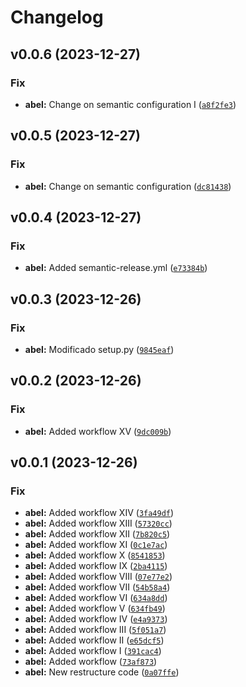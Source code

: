 # Changelog

<!--next-version-placeholder-->

## v0.0.6 (2023-12-27)

### Fix

* **abel:** Change on semantic configuration I ([`a8f2fe3`](https://github.com/AbelGRubio/01-rest-api/commit/a8f2fe33c19c6e4d27fa01ec99bed47c648d98b3))

## v0.0.5 (2023-12-27)

### Fix

* **abel:** Change on semantic configuration ([`dc81438`](https://https://github.com/AbelGRubio/01-rest-api/AbelGRubio/01-rest-api/-/commit/dc81438d15e616d68a9cc4b7217f7a41dd90e98a))

## v0.0.4 (2023-12-27)

### Fix

* **abel:** Added semantic-release.yml ([`e73384b`](https://https://github.com/AbelGRubio/01-rest-api/AbelGRubio/01-rest-api/-/commit/e73384b29f6c628c64c501daf40690aec84235ab))

## v0.0.3 (2023-12-26)

### Fix

* **abel:** Modificado setup.py ([`9845eaf`](https://https://github.com/AbelGRubio/01-rest-api/AbelGRubio/01-rest-api/-/commit/9845eafe93ee9fe92bf8c5db540994ac4ada813d))

## v0.0.2 (2023-12-26)

### Fix

* **abel:** Added workflow XV ([`9dc009b`](https://https://github.com/AbelGRubio/01-rest-api/AbelGRubio/01-rest-api/-/commit/9dc009b22e1c746b48c1c9f0619757a7b94d4afc))

## v0.0.1 (2023-12-26)

### Fix

* **abel:** Added workflow XIV ([`3fa49df`](https://https://github.com/AbelGRubio/01-rest-api/AbelGRubio/01-rest-api/-/commit/3fa49df673a37558ca6c4840c16cb0ce57d1381a))
* **abel:** Added workflow XIII ([`57320cc`](https://https://github.com/AbelGRubio/01-rest-api/AbelGRubio/01-rest-api/-/commit/57320ccb1cb65b40a9cf2b7a2753b01e79b736d8))
* **abel:** Added workflow XII ([`7b820c5`](https://https://github.com/AbelGRubio/01-rest-api/AbelGRubio/01-rest-api/-/commit/7b820c58226c4c93ede06a766f4ec1a869fc90fe))
* **abel:** Added workflow XI ([`0c1e7ac`](https://https://github.com/AbelGRubio/01-rest-api/AbelGRubio/01-rest-api/-/commit/0c1e7ac92a8485e9e05f84e7df77688219ba311b))
* **abel:** Added workflow X ([`8541853`](https://https://github.com/AbelGRubio/01-rest-api/AbelGRubio/01-rest-api/-/commit/85418535ddca39429244ba4164c0cf9817803720))
* **abel:** Added workflow IX ([`2ba4115`](https://https://github.com/AbelGRubio/01-rest-api/AbelGRubio/01-rest-api/-/commit/2ba4115f04141e57bfdf0e66c88bfdbbc7aca86a))
* **abel:** Added workflow VIII ([`07e77e2`](https://https://github.com/AbelGRubio/01-rest-api/AbelGRubio/01-rest-api/-/commit/07e77e21cfcd8121aa8c5150d4529e15e5f7c261))
* **abel:** Added workflow VII ([`54b58a4`](https://https://github.com/AbelGRubio/01-rest-api/AbelGRubio/01-rest-api/-/commit/54b58a40f0712ec41f16f29889accfa63fa18036))
* **abel:** Added workflow VI ([`634a8dd`](https://https://github.com/AbelGRubio/01-rest-api/AbelGRubio/01-rest-api/-/commit/634a8ddf6ed76a202d6a7fa85a15022d51669a63))
* **abel:** Added workflow V ([`634fb49`](https://https://github.com/AbelGRubio/01-rest-api/AbelGRubio/01-rest-api/-/commit/634fb49162e46e242ac89854c05db6f97bc96964))
* **abel:** Added workflow IV ([`e4a9373`](https://https://github.com/AbelGRubio/01-rest-api/AbelGRubio/01-rest-api/-/commit/e4a937353e12c6a87418d7757852306637744416))
* **abel:** Added workflow III ([`5f051a7`](https://https://github.com/AbelGRubio/01-rest-api/AbelGRubio/01-rest-api/-/commit/5f051a7166827c0b4297af1e0cc3a291ef9de466))
* **abel:** Added workflow II ([`e65dcf5`](https://https://github.com/AbelGRubio/01-rest-api/AbelGRubio/01-rest-api/-/commit/e65dcf56ebc00b137d2e980eff7187a48af0cdd5))
* **abel:** Added workflow I ([`391cac4`](https://https://github.com/AbelGRubio/01-rest-api/AbelGRubio/01-rest-api/-/commit/391cac4ed0f038c35c64938cae188a6297323c18))
* **abel:** Added workflow ([`73af873`](https://https://github.com/AbelGRubio/01-rest-api/AbelGRubio/01-rest-api/-/commit/73af87398e272a16061c6e465ec4c58166b4814d))
* **abel:** New restructure code ([`0a07ffe`](https://https://github.com/AbelGRubio/01-rest-api/AbelGRubio/01-rest-api/-/commit/0a07ffe44398bbf26d41d1b00214e076967ee2ae))
